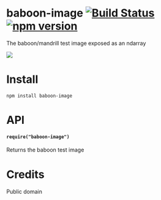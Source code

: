 baboon-image [![Build Status](https://travis-ci.org/scijs/baboon-image.svg)](https://travis-ci.org/scijs/baboon-image) [![npm version](https://badge.fury.io/js/baboon-image.svg)](https://badge.fury.io/js/baboon-image)
============
The baboon/mandrill test image exposed as an ndarray

<img src="https://raw.githubusercontent.com/mikolalysenko/baboon-image/master/baboon.png">

# Install

```
npm install baboon-image
```

# API

#### `require("baboon-image")`
Returns the baboon test image

# Credits
Public domain
